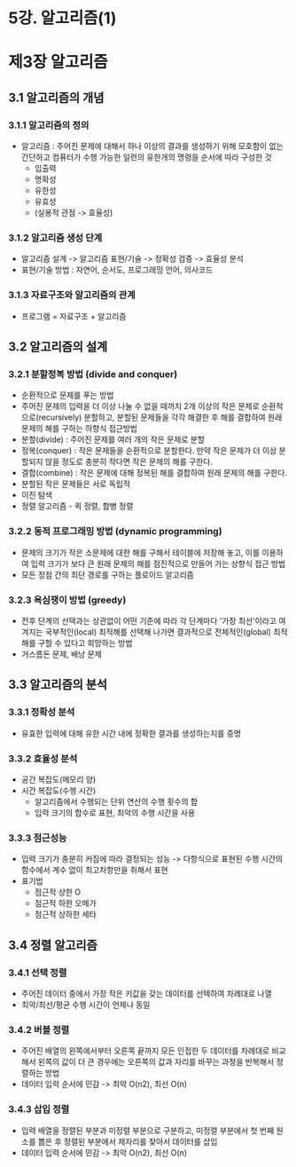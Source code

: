 # 5강. 알고리즘(1) 

# 제3장 알고리즘

## 3.1 알고리즘의 개념

### 3.1.1 알고리즘의 정의
* 알고리즘 : 주어진 문제에 대해서 하나 이상의 결과를 생성하기 위해 모호함이 없는 간단하고 컴퓨터가 수행 가능한 일련의 유한개의 명령을 순서에 따라 구성한 것
  * 입출력
  * 명확성
  * 유한성
  * 유효성
  * (실용적 관점 -> 효율성)

### 3.1.2 알고리즘 생성 단계
* 알고리즘 설계 -> 알고리즘 표현/기술 -> 정확성 검증 -> 효율성 분석
* 표현/기술 방법 : 자연어, 순서도, 프로그래밍 언어, 의사코드


### 3.1.3 자료구조와 알고리즘의 관계
* 프로그램 = 자료구조 + 알고리즘

## 3.2 알고리즘의 설계

### 3.2.1 분할정복 방법 (divide and conquer)
* 순환적으로 문제를 푸는 방법
* 주어진 문제의 입력을 더 이상 나눌 수 없을 때까지 2개 이상의 작은 문제로 순환적으로(recursively) 분할하고, 분할된 문제들을 각각 해결한 후 해를 결합하여 원래 문제의 해를 구하는 하향식 접근방법
* 분할(divide) : 주어진 문제를 여러 개의 작은 문제로 분할
* 정복(conquer) : 작은 문제들을 순환적으로 분할한다. 만약 작은 문제가 더 이상 분할되지 않을 정도로 충분히 작다면 작은 문제의 해를 구한다.
* 결합(combine) : 작은 문제에 대해 정복된 해를 결합하여 원래 문제의 해를 구한다.
* 분할된 작은 문제들은 서로 독립적
* 이진 탐색
* 정렬 알고리즘 - 퀵 정렬, 합병 정렬

### 3.2.2 동적 프로그래밍 방법 (dynamic programming)
* 문제의 크기가 작은 소문제에 대한 해를 구해서 테이블에 저장해 놓고, 이를 이용하여 입력 크기가 보다 큰 원래 문제의 해를 점진적으로 만들어 가는 상향식 접근 방법
* 모든 정점 간의 최단 경로를 구하는 플로이드 알고리즘

### 3.2.3 욕심쟁이 방법 (greedy)
* 전후 단계의 선택과는 상관없이 어떤 기준에 따라 각 단계마다 '가장 최선'이라고 여겨지는 국부적인(local) 최적해를 선택해 나가면 결과적으로 전체적인(global) 최적해를 구할 수 있다고 희망하는 방법
* 거스름돈 문제, 배낭 문제

## 3.3 알고리즘의 분석

### 3.3.1 정확성 분석
* 유효한 입력에 대해 유한 시간 내에 정확한 결과를 생성하는지를 증명

### 3.3.2 효율성 분석
* 공간 복잡도(메모리 양)
* 시간 복잡도(수행 시간)
  * 알고리즘에서 수행되는 단위 연산의 수행 횟수의 합 
  * 입력 크기의 합수로 표현, 최악의 수행 시간을 사용 

### 3.3.3 점근성능
* 입력 크기가 충분히 커짐에 따라 결정되는 성능 -> 다항식으로 표현된 수행 시간의 함수에서 계수 없이 최고차항만을 취해서 표현
* 표기법
  * 점근적 상한 O
  * 점근적 하한 오메가
  * 점근적 상하한 세타

## 3.4 정렬 알고리즘

### 3.4.1 선택 정렬
* 주어진 데이터 중에서 가장 작은 키값을 갖는 데이터를 선택하여 차례대로 나열
* 최악/최선/평균 수행 시간이 언제나 동일

### 3.4.2 버블 정렬
* 주어진 배열의 왼쪽에서부터 오른쪽 끝까지 모든 인접한 두 데이터를 차례대로 비교해서 왼쪽의 값이 더 큰 경우에는 오른쪽의 값과 자리를 바꾸는 과정을 반복해서 정렬하는 방법
* 데이터 입력 순서에 민감 -> 최악 O(n2), 최선 O(n)

### 3.4.3 삽입 정렬
* 입력 배열을 정렬된 부분과 미정렬 부분으로 구분하고, 미정렬 부분에서 첫 번째 원소를 뽑은 후 정렬된 부분에서 제자리를 찾아서 데이터를 삽입
* 데이터 입력 순서에 민감 -> 최악 O(n2), 최선 O(n)
 